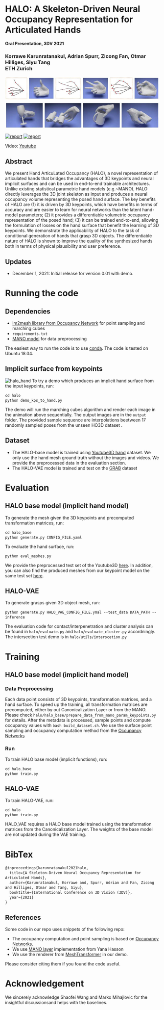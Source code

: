 # HALO: A Skeleton-Driven Neural Occupancy Representation for Articulated Hands
**Oral Presentation, 3DV 2021**

### Korrawe Karunratanakul, Adrian Spurr, Zicong Fan, Otmar Hilliges, Siyu Tang  <br/>  ETH Zurich

![halo_teaser](/assets/teaser.jpg "HALO teaser")

[![report](https://img.shields.io/badge/Project-Page-blue)](https://korrawe.github.io/HALO/HALO.html)
[![report](https://img.shields.io/badge/ArXiv-Paper-red)](https://arxiv.org/abs/2109.11399)

Video: [Youtube](http://www.youtube.com/watch?feature=player_embedded&v=QBiAN8Bobuc) <br/>

## Abstract

We present Hand ArticuLated Occupancy (HALO), a novel representation of articulated hands that bridges the advantages of 3D keypoints and neural implicit surfaces and can be used in end-to-end trainable architectures. Unlike existing statistical parametric hand models (e.g.~MANO), HALO directly leverages the 3D joint skeleton as input and produces a neural occupancy volume representing the posed hand surface.
The key benefits of HALO are (1) it is driven by 3D keypoints, which have benefits in terms of accuracy and are easier to learn for neural networks than the latent hand-model parameters; (2) it provides a differentiable volumetric occupancy representation of the posed hand; (3) it can be trained end-to-end, allowing the formulation of losses on the hand surface that benefit the learning of 3D keypoints.
We demonstrate the applicability of HALO to the task of conditional generation of hands that grasp 3D objects. The differentiable nature of HALO is shown to improve the quality of the synthesized hands both in terms of physical plausibility and user preference.

## Updates

- December 1, 2021: Initial release for version 0.01 with demo.

# Running the code
## Dependencies
- [im2mesh library from Occupancy Network](https://github.com/autonomousvision/occupancy_networks) for point sampling and marching cubes
- ```requirements.txt```
- [MANO model](https://github.com/hassony2/manopth) for data preprocessing

The easiest way to run the code is to use [conda](https://docs.conda.io/en/latest/miniconda.html). The code is tested on Ubuntu 18.04.


## Implicit surface from keypoints
![halo_hand](/assets/halo_hand.gif "HALO teaser")
To try a demo which produces an implicit hand surface from the input keypoints, run:
```
cd halo
python demo_kps_to_hand.py
```
The demo will run the marching cubes algorithm and render each image in the animation above sequentially. The output images are in the ```output``` folder. The provided sample sequence are interpolations beetween 17 randomly sampled poses from the unseen HO3D dataset  .


## Dataset
- The HALO-base model is trained using [Youtube3D hand](https://github.com/arielai/youtube_3d_hands) dataset. We only use the hand mesh ground truth without the images and videos. We provide the preprocessed data in the evaluation section.
- The HALO-VAE model is trained and test on the [GRAB](https://grab.is.tue.mpg.de/) dataset

# Evaluation
## HALO base model (implicit hand model)
To generate the mesh given the 3D keypoints and precomputed transformation matrices, run:
```
cd halo_base
python generate.py CONFIG_FILE.yaml
```
To evaluate the hand surface, run:
```
python eval_meshes.py
```
We provide the preprocessed test set of the Youtube3D [here](https://drive.google.com/drive/folders/1dRUPfWvr51VmaTmjHC6xvNrSQmkYMOSH?usp=sharing).
In addition, you can also find the produced meshes from our keypoint model on the same test set [here](https://drive.google.com/drive/folders/1dvz0R39Fk_iX2SnZ4G9tDyzfuOy8sbZN?usp=sharing).


## HALO-VAE
To generate grasps given 3D object mesh, run:
```
python generate.py HALO_VAE_CONFIG_FILE.ymal --test_data DATA_PATH --inference
```
The evaluation code for contact/interpenetration and cluster analysis can be found in ```halo/evaluate.py``` and ```halo/evaluate_cluster.py``` accordningly. The intersection test demo is in ```halo/utils/interscetion.py```

# Training
## HALO base model (implicit hand model)

### Data Preprocessing
Each data point consists of 3D keypoints, transformation matrices, and a hand surface. To speed up the training, all transformation matrices are precomputed, either by out Canonicalization Layer or from the MANO. Please check ```halo/halo_base/prepare_data_from_mano_param_keypoints.py``` for details. After the metadata is processed, sample points and compute occupancy values with ```bash build_dataset.sh```.
We use the surface point sampling and occupancy computation method from the [Occupancy Networks](https://github.com/autonomousvision/occupancy_networks)
 
### Run
To train HALO base model (implicit functions), run:
```
cd halo_base
python train.py
```


## HALO-VAE
To train HALO-VAE, run:
```
cd halo
python train.py
```
HALO_VAE requires a HALO base model trained using the transformation matrices from the Canonicalization Layer. The weights of the base model are not updated during the VAE training.

# BibTex
```
@inproceedings{karunratanakul2021halo,
  title={A Skeleton-Driven Neural Occupancy Representation for Articulated Hands},
  author={Karunratanakul, Korrawe and, Spurr, Adrian and Fan, Zicong and Hilliges, Otmar and Tang, Siyu},
  booktitle={International Conference on 3D Vision (3DV)},
  year={2021}
}
```


## References

Some code in our repo uses snippets of the following repo:

- The occupancy computation and point sampling is based on [Occupancy Networks](https://github.com/autonomousvision/occupancy_networks).
- We use [MANO layer](https://github.com/hassony2/manopth) implementation from Yana Hasson
- We use the renderer from [MeshTransformer](https://github.com/microsoft/MeshTransformer) in our demo.

Please consider citing them if you found the code useful.


# Acknowledgement

We  sincerely  acknowledge  Shaofei Wang and Marko Mihajlovic for the insightful discussionsand helps with the baselines.


